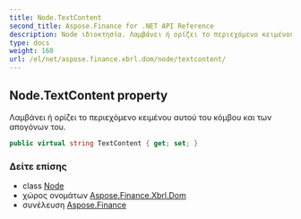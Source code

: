 ```yaml
---
title: Node.TextContent
second_title: Aspose.Finance for .NET API Reference
description: Node ιδιοκτησία. Λαμβάνει ή ορίζει το περιεχόμενο κειμένου αυτού του κόμβου και των απογόνων του.
type: docs
weight: 160
url: /el/net/aspose.finance.xbrl.dom/node/textcontent/
---
```

## Node.TextContent property

Λαμβάνει ή ορίζει το περιεχόμενο κειμένου αυτού του κόμβου και των απογόνων του.

```csharp
public virtual string TextContent { get; set; }
```

### Δείτε επίσης

* class [Node](../)
* χώρος ονομάτων [Aspose.Finance.Xbrl.Dom](../../node/)
* συνέλευση [Aspose.Finance](../../../)



